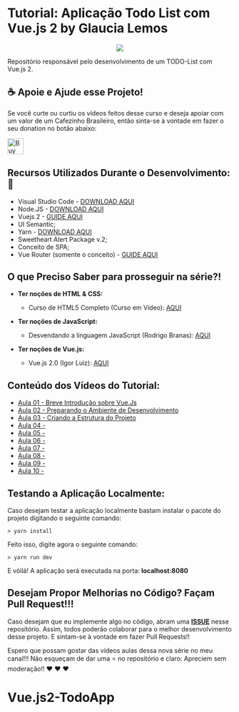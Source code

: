 # Tutorial: Aplicação Todo List com Vue.js 2 by Glaucia Lemos

<p align="center">
  <img src="https://i.imgsafe.org/41/4157b4c1ad.jpeg"/>  
</p>

Repositório responsável pelo desenvolvimento de um TODO-List com Vue.js 2.

## ☕ Apoie e Ajude esse Projeto! 

Se você curte ou curtiu os vídeos feitos desse curso e deseja apoiar com um valor de um Cafezinho Brasileiro, então sinta-se à vontade em fazer o seu donation no botão abaixo:

<a href='https://ko-fi.com/I3I644UCW' target='_blank'><img height='36' style='border:0px;height:36px;' src='https://cdn.ko-fi.com/cdn/kofi3.png?v=2' border='0' alt='Buy Me a Coffee at ko-fi.com' /></a>

## Recursos Utilizados Durante o Desenvolvimento: :rocket:

- Visual Studio Code - [DOWNLOAD AQUI](https://code.visualstudio.com/?WT.mc_id=javascript-0000-gllemos)
- Node.JS - [DOWNLOAD AQUI](https://nodejs.org/pt-br/)
- Vuejs 2 - [GUIDE AQUI](https://vuejs.org/v2/guide/)
- UI Semantic;
- Yarn - [DOWNLOAD AQUI](https://yarnpkg.com/pt-BR/)
- Sweetheart Alert Package v.2;
- Conceito de SPA;
- Vue Router (somente o conceito) - [GUIDE AQUI](https://router.vuejs.org/)

## O que Preciso Saber para prosseguir na série?!

* **Ter noções de HTML & CSS:**
    - Curso de HTML5 Completo (Curso em Vídeo): [AQUI](https://www.youtube.com/playlist?list=PLHz_AreHm4dlAnJ_jJtV29RFxnPHDuk9o) 

* **Ter noções de JavaScript:**
    - Desvendando a linguagem JavaScript (Rodrigo Branas): [AQUI](https://www.youtube.com/playlist?list=PLQCmSnNFVYnT1-oeDOSBnt164802rkegc)
    
* **Ter noções de Vue.js:**
    - Vue.js 2.0 (Igor Luiz): [AQUI](https://www.youtube.com/playlist?list=PLFtCenSt_W2Fxgh1fjjwXK20qg2MdC2wp)

## Conteúdo dos Vídeos do Tutorial:

- [Aula 01 - Breve Introdução sobre Vue.Js](https://youtu.be/-ZICkiBzkcw)
- [Aula 02 - Preparando o Ambiente de Desenvolvimento]()
- [Aula 03 - Criando a Estrutura do Projeto]()
- [Aula 04 - ]()
- [Aula 05 - ]()
- [Aula 06 - ]()
- [Aula 07 - ]()
- [Aula 08 - ]()
- [Aula 09 - ]()
- [Aula 10 - ]()

## Testando a Aplicação Localmente:

Caso desejam testar a aplicação localmente bastam instalar o pacote do projeto digitando o seguinte comando:

```
> yarn install
```

Feito isso, digite agora o seguinte comando:

```
> yarn run dev
```

E vòilá! A aplicação será executada na porta: **localhost:8080**

## Desejam Propor Melhorias no Código? Façam Pull Request!!! 

Caso desejam que eu implemente algo no código, abram uma [**ISSUE**](https://github.com/glaucia86/todo-list-vuejs-2/issues) nesse repositório. Assim, todos poderão colaborar para o melhor desenvolvimento desse projeto. E sintam-se à vontade em fazer Pull Requests!!

Espero que possam gostar das vídeos aulas dessa nova série no meu canal!!! Não esqueçam de dar uma :star: no repositório e claro: Apreciem sem moderação!! :heart: :heart: :heart:
# Vue.js2-TodoApp
